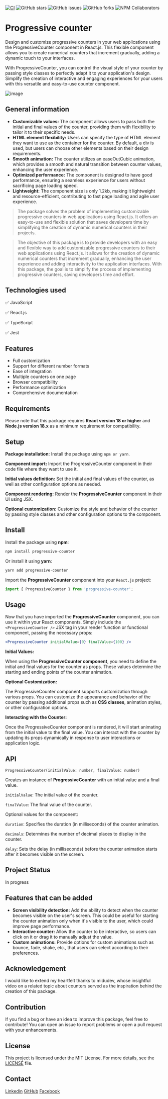 
[![CI](https://github.com/johnsi15/progressive-counter/actions/workflows/main.yml/badge.svg)](https://github.com/johnsi15/progressive-counter/actions/workflows/main.yml)
![GitHub stars](https://img.shields.io/github/stars/johnsi15/progressive-counter)
![GitHub issues](https://img.shields.io/github/issues/johnsi15/progressive-counter)
![GitHub forks](https://img.shields.io/github/forks/johnsi15/progressive-counter)
![NPM Collaborators](https://img.shields.io/npm/collaborators/progressive-counter)


# Progressive counter
Design and customize progressive counters in your web applications using the ProgressiveCounter component in React.js. This flexible component allows you to create numerical counters that increment gradually, adding a dynamic touch to your interfaces.

With ProgressiveCounter, you can control the visual style of your counter by passing style classes to perfectly adapt it to your application's design. Simplify the creation of interactive and engaging experiences for your users with this versatile and easy-to-use counter component.

![image](https://github.com/johnsi15/progressive-counter/assets/2974447/84ff414e-9c0f-4274-88da-185cdc79c0a8)


## General information

* **Customizable values:** The component allows users to pass both the initial and final values of the counter, providing them with flexibility to tailor it to their specific needs.
* **HTML element flexibility:** Users can specify the type of HTML element they want to use as the container for the counter. By default, a div is used, but users can choose other elements based on their design requirements.
* **Smooth animation:** The counter utilizes an easeOutCubic animation, which provides a smooth and natural transition between counter values, enhancing the user experience.
* **Optimized performance:** The component is designed to have good performance, ensuring a seamless experience for users without sacrificing page loading speed.
* **Lightweight:** The component size is only 1.2kb, making it lightweight and resource-efficient, contributing to fast page loading and agile user experience.

> The package solves the problem of implementing customizable progressive counters in web applications using React.js. It offers an easy-to-use and flexible solution that saves developers time by simplifying the creation of dynamic numerical counters in their projects.


> The objective of this package is to provide developers with an easy and flexible way to add customizable progressive counters to their web applications using React.js. It allows for the creation of dynamic numerical counters that increment gradually, enhancing the user experience and adding interactivity to the application interfaces. With this package, the goal is to simplify the process of implementing progressive counters, saving developers time and effort.


## Technologies used
✅ JavaScript

✅ React.js

✅ TypeScript

✅ Jest

## Features

* Full customization
* Support for different number formats
* Ease of integration
* Multiple counters on one page
* Browser compatibility
* Performance optimization
* Comprehensive documentation

## Requirements

Please note that this package requires **React version 18 or higher** and **Node.js version 18.x** as a minimum requirement for compatibility.

## Setup

**Package installation:**
Install the package using `npm or yarn`.

**Component import:** 
Import the ProgressiveCounter component in their code file where they want to use it.

**Initial values definition:** 
Set the initial and final values of the counter, as well as other configuration options as needed.

**Component rendering:** 
Render the **ProgressiveCounter** component in their UI using JSX.

**Optional customization:** 
Customize the style and behavior of the counter by passing style classes and other configuration options to the component.

## Install

Install the package using **npm**: 
```js
npm install progressive-counter
```
Or install it using **yarn**:
```js
yarn add progressive-counter
```
Import the **ProgressiveCounter** component into your `React.js` project: 

```js
import { ProgressiveCounter } from 'progressive-counter';
```

## Usage

Now that you have imported the **ProgressiveCounter** component, you can use it within your React components. Simply include the `<ProgressiveCounter />` JSX tag in your render function or functional component, passing the necessary props:

```jsx
<ProgressiveCounter initialValue={0} finalValue={100} />
```

**Initial Values:**

When using the **ProgressiveCounter component**, you need to define the initial and final values for the counter as props. These values determine the starting and ending points of the counter animation. 

**Optional Customization:**

The ProgressiveCounter component supports customization through various props. You can customize the appearance and behavior of the counter by passing additional props such as **CSS classes**, animation styles, or other configuration options. 

**Interacting with the Counter:**

Once the ProgressiveCounter component is rendered, it will start animating from the initial value to the final value. You can interact with the counter by updating its props dynamically in response to user interactions or application logic.


## API

`ProgressiveCounter(initialValue: number, finalValue: number)`

Creates an instance of **ProgressiveCounter** with an initial value and a final value.

`initialValue`: The initial value of the counter.

`finalValue`: The final value of the counter.

Optional values for the component:

`duration`: Specifies the duration (in milliseconds) of the counter animation.

`decimals`:  Determines the number of decimal places to display in the counter.

`delay`: Sets the delay (in milliseconds) before the counter animation starts after it becomes visible on the screen.

## Project Status

In progress

## Features that can be added

* **Screen visibility detection:** Add the ability to detect when the counter becomes visible on the user's screen. This could be useful for starting the counter animation only when it's visible to the user, which could improve page performance.
* **Interactive counter:** Allow the counter to be interactive, so users can click on it or drag it to manually adjust the value.
* **Custom animations:** Provide options for custom animations such as bounce, fade, shake, etc., that users can select according to their preferences.

## Acknowledgement

I would like to extend my heartfelt thanks to midudev, whose insightful video on a related topic about counters served as the inspiration behind the creation of this package.

## Contribution
If you find a bug or have an idea to improve this package, feel free to contribute! You can open an issue to report problems or open a pull request with your enhancements.

## License
This project is licensed under the MIT License. For more details, see the [LICENSE](LICENSE) file.


## Contact

[Linkedin](https://www.linkedin.com/in/jandreys15)
[GitHub](https://github.com/johnsi15)
[Facebook](https://www.facebook.com/johnserranodev)
